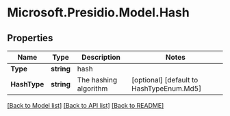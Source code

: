 # Microsoft.Presidio.Model.Hash
## Properties

Name | Type | Description | Notes
------------ | ------------- | ------------- | -------------
**Type** | **string** | hash | 
**HashType** | **string** | The hashing algorithm | [optional] [default to HashTypeEnum.Md5]

[[Back to Model list]](../README.md#documentation-for-models) [[Back to API list]](../README.md#documentation-for-api-endpoints) [[Back to README]](../README.md)

